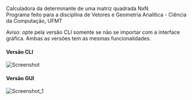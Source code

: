 Calculadora da determinante de uma matriz quadrada NxN
</br>
Programa feito para a disciplina de Vetores e Geometria Analítica - Ciência da Computação, UFMT

Aviso: opte pela versão CLI somente se não se importar com a interface gráfica. Ambas as versões tem as mesmas funcionalidades.

<h4>Versão CLI</h4>

![Screenshot](https://github.com/lucastozo/CalculadoraDeterminantes/assets/102305949/c6dbf209-bb44-4f9b-8d95-71254e26e6a2)

<h4>Versão GUI</h4>

![Screenshot_1](https://github.com/lucastozo/CalculadoraDeterminantes/assets/102305949/7bdfdc32-4163-48cd-9f63-c4e3fda4478f)
